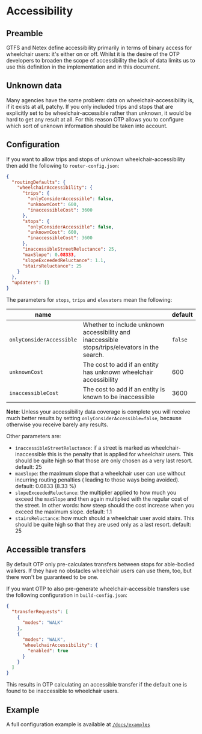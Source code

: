 # Accessibility

## Preamble

GTFS and Netex define accessibility primarily in terms of binary access for wheelchair users: it's
either on or off. Whilst it is the desire of the OTP developers to broaden the scope of
accessibility the lack of data limits us to use this definition in the implementation and in this
document.

## Unknown data

Many agencies have the same problem: data on wheelchair-accessibility is, if it exists at all,
patchy. If you only included trips and stops that are explicitly set to be wheelchair-accessible
rather than unknown, it would be hard to get any result at all. For this reason OTP allows you to
configure which sort of unknown information should be taken into account.

## Configuration

If you want to allow trips and stops of unknown wheelchair-accessibility then add the following to
`router-config.json`:

```json
{
  "routingDefaults": {
    "wheelchairAccessibility": {
      "trips": {
        "onlyConsiderAccessible": false,
        "unknownCost": 600,
        "inaccessibleCost": 3600
      },
      "stops": {
        "onlyConsiderAccessible": false,
        "unknownCost": 600,
        "inaccessibleCost": 3600
      },
      "inaccessibleStreetReluctance": 25,
      "maxSlope": 0.08333,
      "slopeExceededReluctance": 1.1,
      "stairsReluctance": 25
    }
  },
  "updaters": []
}
```

The parameters for `stops`, `trips` and `elevators` mean the following:

| name                     |                                                                                                | default |
|--------------------------|------------------------------------------------------------------------------------------------|---------|
| `onlyConsiderAccessible` | Whether to include unknown accessibility and inaccessible stops/trips/elevators in the search. | `false` |
| `unknownCost`            | The cost to add if an entity has unknown wheelchair accessibility                              | 600     |
| `inaccessibleCost`       | The cost to add if an entity is known to be inaccessible                                       | 3600    |

**Note**: Unless your accessibility data coverage is complete you will receive much better results
by setting `onlyConsiderAccessible=false`, because otherwise you receive barely any results.

Other parameters are:

- `inaccessibleStreetReluctance`: if a street is marked as wheelchair-inaccessible this is the
  penalty that is applied for wheelchair users. This should be quite high so that those are only
  chosen as a very last resort. default: 25
- `maxSlope`: the maximum slope that a wheelchair user can use without incurring routing penalties (
  leading to those ways being avoided). default: 0.0833 (8.33 %)
- `slopeExceededReluctance`: the multiplier applied to how much you exceed the `maxSlope` and then
  again multiplied with the regular cost of the street. In other words: how steep should the cost
  increase when you exceed the maximum slope. default: 1.1
- `stairsReluctance`: how much should a wheelchair user avoid stairs. This should be quite high so
  that they are used only as a last resort. default: 25

## Accessible transfers

By default OTP only pre-calculates transfers between stops for able-bodied walkers. If they have no
obstacles wheelchair users can use them, too, but there won't be guaranteed to be one.

If you want OTP to also pre-generate wheelchair-accessible transfers use the following configuration
in `build-config.json`:

```json
{
  "transferRequests": [
    {
      "modes": "WALK"
    },
    {
      "modes": "WALK",
      "wheelchairAccessibility": {
        "enabled": true
      }
    }
  ]
}
```

This results in OTP calculating an accessible transfer if the default one is found to be
inaccessible
to wheelchair users.

## Example

A full configuration example is available
at [`/docs/examples`](https://github.com/opentripplanner/OpenTripPlanner/tree/dev-2.x/docs/examples/ibi)